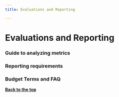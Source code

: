 ```yaml
---
title: Evaluations and Reporting

---
```

<a id="top"></a>

# Evaluations and Reporting

### Guide to analyzing metrics


### Reporting requirements



### Budget Terms and FAQ


[**Back to the top**](#top)